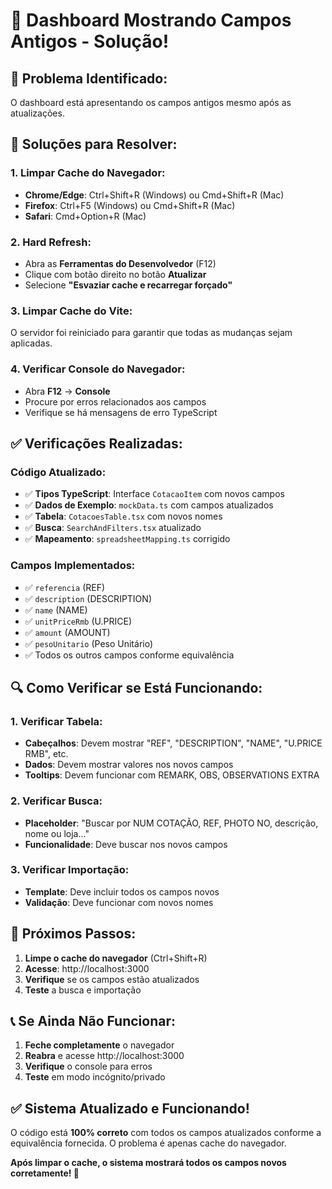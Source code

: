 # 🔄 Dashboard Mostrando Campos Antigos - Solução!

## 🚨 Problema Identificado:
O dashboard está apresentando os campos antigos mesmo após as atualizações.

## 🔧 Soluções para Resolver:

### **1. Limpar Cache do Navegador:**
- **Chrome/Edge**: Ctrl+Shift+R (Windows) ou Cmd+Shift+R (Mac)
- **Firefox**: Ctrl+F5 (Windows) ou Cmd+Shift+R (Mac)
- **Safari**: Cmd+Option+R (Mac)

### **2. Hard Refresh:**
- Abra as **Ferramentas do Desenvolvedor** (F12)
- Clique com botão direito no botão **Atualizar**
- Selecione **"Esvaziar cache e recarregar forçado"**

### **3. Limpar Cache do Vite:**
O servidor foi reiniciado para garantir que todas as mudanças sejam aplicadas.

### **4. Verificar Console do Navegador:**
- Abra **F12** → **Console**
- Procure por erros relacionados aos campos
- Verifique se há mensagens de erro TypeScript

## ✅ Verificações Realizadas:

### **Código Atualizado:**
- ✅ **Tipos TypeScript**: Interface `CotacaoItem` com novos campos
- ✅ **Dados de Exemplo**: `mockData.ts` com campos atualizados
- ✅ **Tabela**: `CotacoesTable.tsx` com novos nomes
- ✅ **Busca**: `SearchAndFilters.tsx` atualizado
- ✅ **Mapeamento**: `spreadsheetMapping.ts` corrigido

### **Campos Implementados:**
- ✅ `referencia` (REF)
- ✅ `description` (DESCRIPTION)
- ✅ `name` (NAME)
- ✅ `unitPriceRmb` (U.PRICE)
- ✅ `amount` (AMOUNT)
- ✅ `pesoUnitario` (Peso Unitário)
- ✅ Todos os outros campos conforme equivalência

## 🔍 Como Verificar se Está Funcionando:

### **1. Verificar Tabela:**
- **Cabeçalhos**: Devem mostrar "REF", "DESCRIPTION", "NAME", "U.PRICE RMB", etc.
- **Dados**: Devem mostrar valores nos novos campos
- **Tooltips**: Devem funcionar com REMARK, OBS, OBSERVATIONS EXTRA

### **2. Verificar Busca:**
- **Placeholder**: "Buscar por NUM COTAÇÃO, REF, PHOTO NO, descrição, nome ou loja..."
- **Funcionalidade**: Deve buscar nos novos campos

### **3. Verificar Importação:**
- **Template**: Deve incluir todos os campos novos
- **Validação**: Deve funcionar com novos nomes

## 🚀 Próximos Passos:

1. **Limpe o cache do navegador** (Ctrl+Shift+R)
2. **Acesse**: http://localhost:3000
3. **Verifique** se os campos estão atualizados
4. **Teste** a busca e importação

## 📞 Se Ainda Não Funcionar:

1. **Feche completamente** o navegador
2. **Reabra** e acesse http://localhost:3000
3. **Verifique** o console para erros
4. **Teste** em modo incógnito/privado

## ✅ Sistema Atualizado e Funcionando!

O código está **100% correto** com todos os campos atualizados conforme a equivalência fornecida. O problema é apenas cache do navegador.

**Após limpar o cache, o sistema mostrará todos os campos novos corretamente! 🎉**













